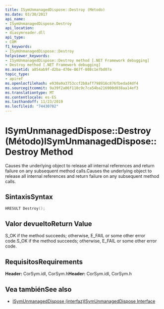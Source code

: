 ```yaml
---
title: ISymUnmanagedDispose::Destroy (Método)
ms.date: 03/30/2017
api_name:
- ISymUnmanagedDispose.Destroy
api_location:
- diasymreader.dll
api_type:
- COM
f1_keywords:
- ISymUnmanagedDispose::Destroy
helpviewer_keywords:
- ISymUnmanagedDispose::Destroy method [.NET Framework debugging]
- Destroy method [.NET Framework debugging]
ms.assetid: a854ab9f-d2ba-470e-867f-808c1e7bd07a
topic_type:
- apiref
ms.openlocfilehash: e930a9a3753ccf2b8aff798916c876fbedad4df4
ms.sourcegitcommit: 9a39f2a06f110c9c7ca54ba216900d038aa14ef3
ms.translationtype: MT
ms.contentlocale: es-ES
ms.lasthandoff: 11/23/2019
ms.locfileid: "74430702"
---
```

# <a name="isymunmanageddisposedestroy-method"></a><span data-ttu-id="5033e-102">ISymUnmanagedDispose::Destroy (Método)</span><span class="sxs-lookup"><span data-stu-id="5033e-102">ISymUnmanagedDispose::Destroy Method</span></span>
<span data-ttu-id="5033e-103">Causes the underlying object to release all internal references and return failure on any subsequent method calls.</span><span class="sxs-lookup"><span data-stu-id="5033e-103">Causes the underlying object to release all internal references and return failure on any subsequent method calls.</span></span>  
  
## <a name="syntax"></a><span data-ttu-id="5033e-104">Sintaxis</span><span class="sxs-lookup"><span data-stu-id="5033e-104">Syntax</span></span>  
  
```cpp  
HRESULT Destroy();  
```  
  
## <a name="return-value"></a><span data-ttu-id="5033e-105">Valor devuelto</span><span class="sxs-lookup"><span data-stu-id="5033e-105">Return Value</span></span>  
 <span data-ttu-id="5033e-106">S_OK if the method succeeds; otherwise, E_FAIL or some other error code.</span><span class="sxs-lookup"><span data-stu-id="5033e-106">S_OK if the method succeeds; otherwise, E_FAIL or some other error code.</span></span>  
  
## <a name="requirements"></a><span data-ttu-id="5033e-107">Requisitos</span><span class="sxs-lookup"><span data-stu-id="5033e-107">Requirements</span></span>  
 <span data-ttu-id="5033e-108">**Header:** CorSym.idl, CorSym.h</span><span class="sxs-lookup"><span data-stu-id="5033e-108">**Header:** CorSym.idl, CorSym.h</span></span>  
  
## <a name="see-also"></a><span data-ttu-id="5033e-109">Vea también</span><span class="sxs-lookup"><span data-stu-id="5033e-109">See also</span></span>

- [<span data-ttu-id="5033e-110">ISymUnmanagedDispose (interfaz)</span><span class="sxs-lookup"><span data-stu-id="5033e-110">ISymUnmanagedDispose Interface</span></span>](../../../../docs/framework/unmanaged-api/diagnostics/isymunmanageddispose-interface.md)
